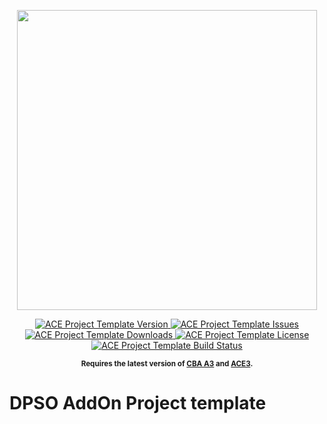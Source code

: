 <p align="center">
    <img src="https://github.com/DPSO/ARMA_Mod/blob/master/DPSO%20Logo%202020_512h.png" width="480">
</p>

<p align="center">
    <a href="https://github.com/DPSO/ARMA_Mod/releases/latest">
        <img src="https://img.shields.io/badge/Version-7.0.0-blue.svg?style=flat-square" alt="ACE Project Template Version">
    </a>
    <a href="https://github.com/DPSO/ARMA_Mod/issues">
        <img src="https://img.shields.io/github/issues-raw/DPSO/ARMA_Mod.svg?style=flat-square&label=Issues" alt="ACE Project Template Issues">
    </a>
    <a href="https://github.com/DPSO/ARMA_Mod/releases">
        <img src="https://img.shields.io/github/downloads/DPSO/ARMA_Mod/total.svg?style=flat-square&label=Downloads" alt="ACE Project Template Downloads">
    </a>
    <a href="https://github.com/DPSO/ARMA_Mod/blob/master/LICENSE">
        <img src="https://img.shields.io/badge/License-MIT-red.svg?style=flat-square" alt="ACE Project Template License">
    </a>
    <a href="https://travis-ci.org/DPSO/ARMA_Mod">
        <img src="https://img.shields.io/travis/DPSO/ARMA_Mod.svg?style=flat-square&label=Build" alt="ACE Project Template Build Status">
    </a>
</p>

<p align="center">
    <sup><strong>Requires the latest version of <a href="https://github.com/CBATeam/CBA_A3/releases">CBA A3</a> and <a href="https://github.com/acemod/ACE3/releases">ACE3</a>.<br/></strong></sup>
</p>

# DPSO AddOn Project template
